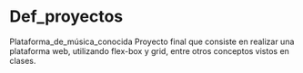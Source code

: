 # Def_proyectos
Plataforma_de_música_conocida
Proyecto final que consiste en realizar una plataforma web, utilizando flex-box y grid, entre otros conceptos vistos en clases.
